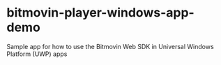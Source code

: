 # bitmovin-player-windows-app-demo
Sample app for how to use the Bitmovin Web SDK in Universal Windows Platform (UWP) apps
